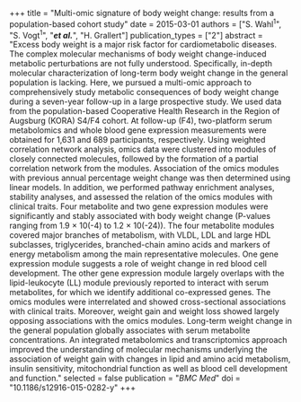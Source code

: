 +++
title = "Multi-omic signature of body weight change: results from a population-based cohort study"
date = 2015-03-01
authors = ["S. Wahl<sup>1</sup>", "S. Vogt<sup>1</sup>", "***et al.***", "H. Grallert"]
publication_types = ["2"]
abstract = "Excess body weight is a major risk factor for cardiometabolic diseases. The complex molecular mechanisms of body weight change-induced metabolic perturbations are not fully understood. Specifically, in-depth molecular characterization of long-term body weight change in the general population is lacking. Here, we pursued a multi-omic approach to comprehensively study metabolic consequences of body weight change during a seven-year follow-up in a large prospective study. We used data from the population-based Cooperative Health Research in the Region of Augsburg (KORA) S4/F4 cohort. At follow-up (F4), two-platform serum metabolomics and whole blood gene expression measurements were obtained for 1,631 and 689 participants, respectively. Using weighted correlation network analysis, omics data were clustered into modules of closely connected molecules, followed by the formation of a partial correlation network from the modules. Association of the omics modules with previous annual percentage weight change was then determined using linear models. In addition, we performed pathway enrichment analyses, stability analyses, and assessed the relation of the omics modules with clinical traits. Four metabolite and two gene expression modules were significantly and stably associated with body weight change (P-values ranging from 1.9 × 10(-4) to 1.2 × 10(-24)). The four metabolite modules covered major branches of metabolism, with VLDL, LDL and large HDL subclasses, triglycerides, branched-chain amino acids and markers of energy metabolism among the main representative molecules. One gene expression module suggests a role of weight change in red blood cell development. The other gene expression module largely overlaps with the lipid-leukocyte (LL) module previously reported to interact with serum metabolites, for which we identify additional co-expressed genes. The omics modules were interrelated and showed cross-sectional associations with clinical traits. Moreover, weight gain and weight loss showed largely opposing associations with the omics modules. Long-term weight change in the general population globally associates with serum metabolite concentrations. An integrated metabolomics and transcriptomics approach improved the understanding of molecular mechanisms underlying the association of weight gain with changes in lipid and amino acid metabolism, insulin sensitivity, mitochondrial function as well as blood cell development and function."
selected = false
publication = "*BMC Med*"
doi = "10.1186/s12916-015-0282-y"
+++

